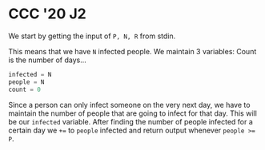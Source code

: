 # CCC '20 J2

We start by getting the input of ```P, N, R``` from stdin.

This means that we have ```N``` infected people. We maintain 3 variables: Count is the number of days...

```python
infected = N
people = N
count = 0
```

Since a person can only infect someone on the very next day, we have to maintain the number of people that are going to infect for that day. This will be our ```infected``` variable. After finding the number of people infected for a certain day we ```+=``` to ```people``` infected and return output whenever ```people >= P```.

